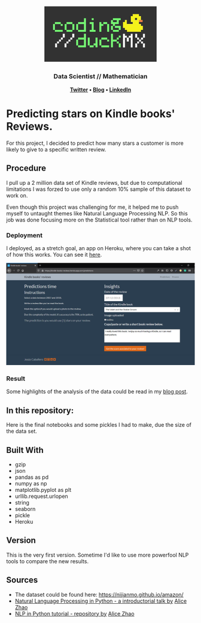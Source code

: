 <h1 align="center">
	<img
		width="300"
		alt="coding duck MX"
		src="https://raw.githubusercontent.com/CodingDuckmx/hello-world/master/codingduckMX_logo.jpeg?sanitize=true">
</h1>

<h3 align="center">
	Data Scientist // Mathematician
</h3>

<p align="center">
	<strong>
    <a href="https://twitter.com/CodingDuckmx">Twitter</a>
		•
		<a href="https://medium.com/@CodingDuckMx">Blog</a>
		•
		<a href="https://www.linkedin.com/in/jesus-caballero-medrano/">LinkedIn</a>
	</strong>
</p>



# Predicting stars on Kindle books' Reviews.

For this project, I decided to predict how many stars a customer is more likely to give to a specific written review. 

## Procedure

I pull up a 2 million data set of Kindle reviews, but due to computational limitations I was forzed to use only a random 10% sample of this dataset to work on.

Even though this project was challenging for me, it helped me to push myself to untaught themes like Natural Language Processing NLP. So this job was done focusing more on the Statistical tool rather than on NLP tools. 

### Deployment

I deployed, as a stretch goal, an app on Heroku, where you can take a shot of how this works. You can see it <a href="https://kindle-books-reviews.herokuapp.com/predictions"> here</a>.

<p align="center">
	<img src="https://raw.githubusercontent.com/CodingDuckmx/AmazonKindleReviews/master/Screenshot%20from%20Kindles%20Reviews%20app.png" width="550">
</p>

### Result

Some highlights of the analysis of the data could be read in my <a href="https://medium.com/@CodingDuckMx/predicting-kindle-books-reviews-3be74232e5d7">blog post</a>.

## In this repository:

Here is the final notebooks and some pickles I had to make, due the size of the data set. 

## Built With

  * gzip
  * json
  * pandas as pd
  * numpy as np
  * matplotlib.pyplot as plt
  * urllib.request.urlopen
  * string
  * seaborn
  * pickle
  * Heroku

## Version

This is the very first version. Sometime I'd like to use more powerfool NLP tools to compare the new results.

## Sources

* The dataset could be found here: https://nijianmo.github.io/amazon/  
* <a href="https://youtu.be/xvqsFTUsOmc"> Natural Language Processing in Python - a introductorial talk by</a> <a href="https://github.com/adashofdata"> Alice Zhao</a>
* <a href="https://github.com/adashofdata/nlp-in-python-tutorial"> NLP in Python tutorial - repository by</a> <a href="https://github.com/adashofdata"> Alice Zhao</a>
